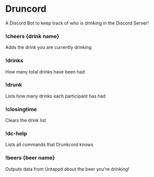 # Druncord

A Discord Bot to keep track of who is drinking in the Discord Server!

### !cheers {drink name}

Adds the drink you are currently drinking

### !drinks

How many total drinks have been had

### !drunk

Lists how many drinks each participant has had

### !closingtime

Clears the drink list

### !dc-help

Lists all commands that Drunkcord knows

### !beers {beer name}

Outputs data from Untappd about the beer you're drinking!
